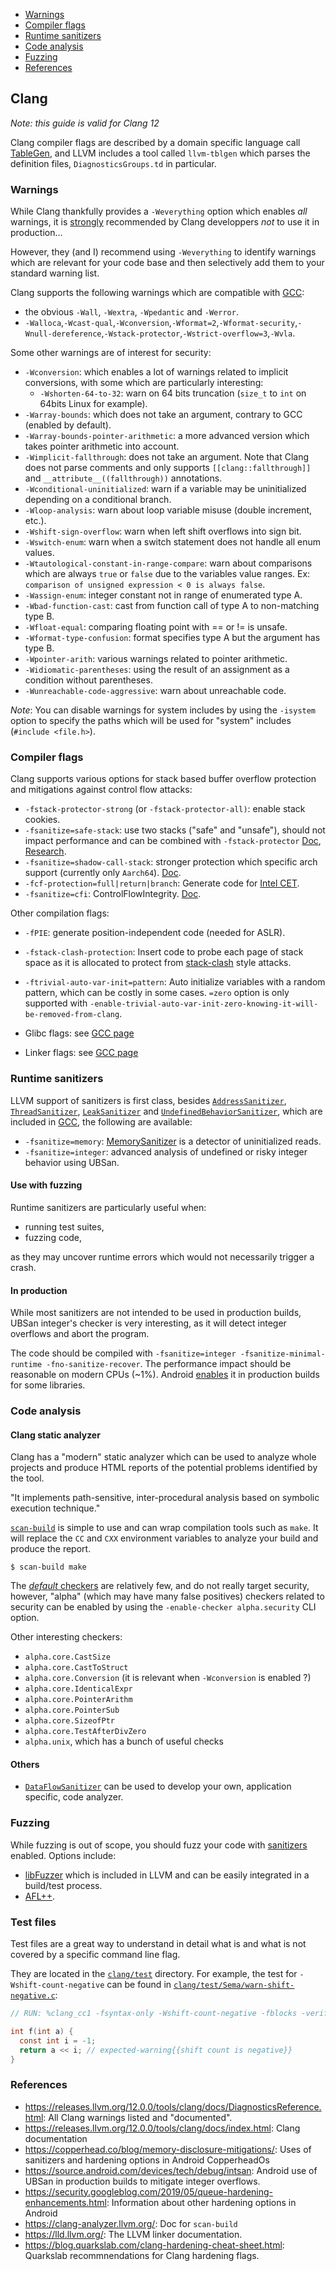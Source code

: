 - [Warnings](#warnings)
- [Compiler flags](#compiler-flags)
- [Runtime sanitizers](#runtime-sanitizers)
- [Code analysis](#code-analysis)
- [Fuzzing](#fuzzing)
- [References](#references)

## Clang

*Note: this guide is valid for Clang 12*

Clang compiler flags are described by a domain specific language call
[TableGen](https://llvm.org/docs/TableGen/index.html), and LLVM includes a tool
called `llvm-tblgen` which parses the definition files, `DiagnosticsGroups.td` in particular.

### Warnings

While Clang thankfully provides a `-Weverything` option which enables *all*
warnings, it is [strongly](https://quuxplusone.github.io/blog/2018/12/06/dont-use-weverything/) recommended by Clang developpers *not* to use it in production...

However, they (and I) recommend using `-Weverything` to identify warnings which
are relevant for your code base and then selectively add them to your standard
warning list.

Clang supports the following warnings which are compatible with [GCC](./gcc_compilation.md#warnings):

* the obvious `-Wall`, `-Wextra`, `-Wpedantic` and `-Werror`.
* `-Walloca`,`-Wcast-qual`,`-Wconversion`,`-Wformat=2`,`-Wformat-security`,`-Wnull-dereference`,`-Wstack-protector`,`-Wstrict-overflow=3`,`-Wvla`.

Some other warnings are of interest for security:

* `-Wconversion`: which enables a lot of warnings related to implicit conversions, with some which are particularly interesting:
    * `-Wshorten-64-to-32`: warn on 64 bits truncation (`size_t` to `int` on 64bits Linux for example).
* `-Warray-bounds`: which does not take an argument, contrary to GCC (enabled by default).
* `-Warray-bounds-pointer-arithmetic`: a more advanced version which takes pointer arithmetic into account.
* `-Wimplicit-fallthrough`: does not take an argument. Note that Clang does not parse comments and only supports `[[clang::fallthrough]]` and `__attribute__((fallthrough))` annotations.
* `-Wconditional-uninitialized`: warn if a variable may be uninitialized depending on a conditional branch.
* `-Wloop-analysis`: warn about loop variable misuse (double increment, etc.).
* `-Wshift-sign-overflow`: warn when left shift overflows into sign bit.
* `-Wswitch-enum`: warn when a switch statement does not handle all enum values.
* `-Wtautological-constant-in-range-compare`: warn about comparisons which are always `true` or `false` due to the variables value ranges. Ex: `comparison of unsigned expression < 0 is always false`.
* `-Wassign-enum`: integer constant not in range of enumerated type A.
* `-Wbad-function-cast`: cast from function call of type A to non-matching type B.
* `-Wfloat-equal`: comparing floating point with == or != is unsafe.
* `-Wformat-type-confusion`: format specifies type A but the argument has type B.
* `-Wpointer-arith`: various warnings related to pointer arithmetic.
* `-Widiomatic-parentheses`: using the result of an assignment as a condition without parentheses.
* `-Wunreachable-code-aggressive`: warn about unreachable code.

*Note*: You can disable warnings for system includes by using the `-isystem`
option to specify the paths which will be used for "system" includes (`#include <file.h>`).

### Compiler flags


Clang supports various options for stack based buffer overflow protection and mitigations against control flow attacks:
* `-fstack-protector-strong` (or `-fstack-protector-all)`: enable stack cookies.
* `-fsanitize=safe-stack`: use two stacks ("safe" and "unsafe"), should not impact performance and can be combined with `-fstack-protector` [Doc](https://releases.llvm.org/12.0.0/tools/clang/docs/SafeStack.html), [Research](https://dslab.epfl.ch/research/cpi/).
* `-fsanitize=shadow-call-stack`: stronger protection which specific arch support (currently only `Aarch64`). [Doc](https://clang.llvm.org/docs/ShadowCallStack.html).
* `-fcf-protection=full|return|branch`: Generate code for [Intel CET](https://i.blackhat.com/asia-19/Thu-March-28/bh-asia-Sun-How-to-Survive-the-Hardware-Assisted-Control-Flow-Integrity-Enforcement.pdf).
* `-fsanitize=cfi`: ControlFlowIntegrity. [Doc](https://releases.llvm.org/12.0.0/tools/clang/docs/ControlFlowIntegrity.html).

Other compilation flags:
* `-fPIE`: generate position-independent code (needed for ASLR).
* `-fstack-clash-protection`: Insert code to probe each page of stack space as it is allocated to protect from [stack-clash](https://www.qualys.com/2017/06/19/stack-clash/stack-clash.txt) style attacks.
* `-ftrivial-auto-var-init=pattern`: Auto initialize variables with a random pattern, which can be costly in some cases. `=zero` option is only supported with `-enable-trivial-auto-var-init-zero-knowing-it-will-be-removed-from-clang`.

* Glibc flags: see [GCC page](./gcc_compilation.md#glibc-flags)
* Linker flags: see [GCC page](./gcc_compilation.md#linker-flags)

### Runtime sanitizers

LLVM support of sanitizers is first class, besides [`AddressSanitizer`](https://releases.llvm.org/12.0.0/tools/clang/docs/AddressSanitizer.html), [`ThreadSanitizer`](https://releases.llvm.org/12.0.0/tools/clang/docs/ThreadSanitizer.html), [`LeakSanitizer`](https://releases.llvm.org/12.0.0/tools/clang/docs/LeakSanitizer.html) and [`UndefinedBehaviorSanitizer`](https://releases.llvm.org/12.0.0/tools/clang/docs/UndefinedBehaviorSanitizer.html), which are included in [GCC](./gcc_compilation.md#runtime-sanitizers), the following are available:

* `-fsanitize=memory`: [MemorySanitizer](https://releases.llvm.org/12.0.0/tools/clang/docs/MemorySanitizer.html) is a detector of uninitialized reads.
* `-fsanitize=integer`: advanced analysis of undefined or risky integer behavior using UBSan.

#### Use with fuzzing

Runtime sanitizers are particularly useful when:

* running test suites,
* fuzzing code,

as they may uncover runtime errors which would not necessarily trigger a crash.

#### In production

While most sanitizers are not intended to be used in production builds, UBSan integer's checker is very interesting, as it will detect integer overflows and abort the program.

The code should be compiled with `-fsanitize=integer -fsanitize-minimal-runtime -fno-sanitize-recover`. The performance impact should be reasonable on modern CPUs (~1%). Android [enables](https://android-developers.googleblog.com/2018/06/compiler-based-security-mitigations-in.html) it in production builds for some libraries.

### Code analysis


#### Clang static analyzer

Clang has a "modern" static analyzer which can be used to analyze whole projects
and produce HTML reports of the potential problems identified by the tool.

"It implements path-sensitive, inter-procedural analysis based on symbolic execution technique."

[`scan-build`](https://clang-analyzer.llvm.org/scan-build.html) is simple to use and can wrap compilation tools such as `make`. It
will replace the `CC` and `CXX` environment variables to analyze your build and produce
the report.

```console
$ scan-build make
```

The [*default* checkers](https://releases.llvm.org/12.0.0/tools/clang/docs/analyzer/checkers.html)
are relatively few, and do not really target security, however, "alpha" (which may have many false positives) checkers related to security can be enabled by using the `-enable-checker alpha.security` CLI option.

Other interesting checkers:

* `alpha.core.CastSize`
* `alpha.core.CastToStruct`
* `alpha.core.Conversion` (it is relevant when `-Wconversion` is enabled ?)
* `alpha.core.IdenticalExpr`
* `alpha.core.PointerArithm`
* `alpha.core.PointerSub`
* `alpha.core.SizeofPtr`
* `alpha.core.TestAfterDivZero`
* `alpha.unix`, which has a bunch of useful checks

#### Others

* [`DataFlowSanitizer`](https://releases.llvm.org/12.0.0/tools/clang/docs/DataFlowSanitizerDesign.html) can be used to develop your own, application specific, code analyzer.

### Fuzzing


While fuzzing is out of scope, you should fuzz your code with [sanitizers](#runtime-sanitizers) enabled. Options include:

* [libFuzzer](https://llvm.org/docs/LibFuzzer.html) which is included in LLVM and can be easily integrated in a build/test process.
* [AFL++](https://aflplus.plus/).


### Test files

Test files are a great way to understand in detail what is and what is not
covered by a specific command line flag.

They are located in the [`clang/test`](https://github.com/llvm/llvm-project/tree/main/clang/test) directory. For example, the test for `-Wshift-count-negative` can be found in [`clang/test/Sema/warn-shift-negative.c`](https://github.com/llvm/llvm-project/blob/main/clang/test/Sema/warn-shift-negative.c):

```C
// RUN: %clang_cc1 -fsyntax-only -Wshift-count-negative -fblocks -verify %s

int f(int a) {
  const int i = -1;
  return a << i; // expected-warning{{shift count is negative}}
}
```

### References

* <https://releases.llvm.org/12.0.0/tools/clang/docs/DiagnosticsReference.html>: All Clang warnings listed and "documented".
* <https://releases.llvm.org/12.0.0/tools/clang/docs/index.html>: Clang documentation
* <https://copperhead.co/blog/memory-disclosure-mitigations/>: Uses of sanitizers and hardening options in Android CopperheadOs
* <https://source.android.com/devices/tech/debug/intsan>: Android use of UBSan in production builds to mitigate integer overflows.
* <https://security.googleblog.com/2019/05/queue-hardening-enhancements.html>: Information about other hardening options in Android
* <https://clang-analyzer.llvm.org/>: Doc for `scan-build`
* <https://lld.llvm.org/>: The LLVM linker documentation.
* <https://blog.quarkslab.com/clang-hardening-cheat-sheet.html>: Quarkslab recommnendations for Clang hardening flags.
